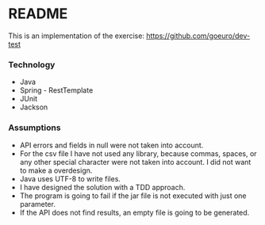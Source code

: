 # README #

This is an implementation of the exercise: https://github.com/goeuro/dev-test

### Technology ###

* Java
* Spring - RestTemplate
* JUnit
* Jackson

### Assumptions ###

* API errors and fields in null were not taken into account.
* For the csv file I have not used any library, because commas, spaces,
or any other special character were not taken into account.
I did not want to make a overdesign.
* Java uses UTF-8 to write files.
* I have designed the solution with a TDD approach.
* The program is going to fail if the jar file is not executed with just one parameter.
* If the API does not find results, an empty file is going to be generated.